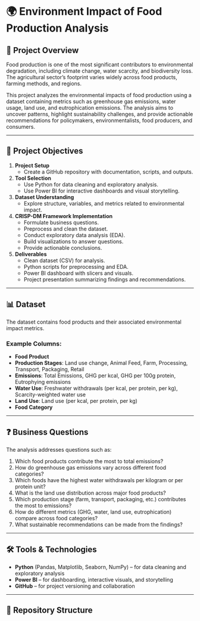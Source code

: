 # 🌍 Environment Impact of Food Production Analysis

## 📖 Project Overview
Food production is one of the most significant contributors to environmental degradation, including climate change, water scarcity, and biodiversity loss. The agricultural sector’s footprint varies widely across food products, farming methods, and regions.  

This project analyzes the environmental impacts of food production using a dataset containing metrics such as greenhouse gas emissions, water usage, land use, and eutrophication emissions. The analysis aims to uncover patterns, highlight sustainability challenges, and provide actionable recommendations for policymakers, environmentalists, food producers, and consumers.

---

## 🎯 Project Objectives
1. **Project Setup**  
   - Create a GitHub repository with documentation, scripts, and outputs.
2. **Tool Selection**  
   - Use Python for data cleaning and exploratory analysis.  
   - Use Power BI for interactive dashboards and visual storytelling.
3. **Dataset Understanding**  
   - Explore structure, variables, and metrics related to environmental impact.
4. **CRISP-DM Framework Implementation**  
   - Formulate business questions.  
   - Preprocess and clean the dataset.  
   - Conduct exploratory data analysis (EDA).  
   - Build visualizations to answer questions.  
   - Provide actionable conclusions.
5. **Deliverables**  
   - Clean dataset (CSV) for analysis.  
   - Python scripts for preprocessing and EDA.  
   - Power BI dashboard with slicers and visuals.  
   - Project presentation summarizing findings and recommendations.

---

## 📊 Dataset
The dataset contains food products and their associated environmental impact metrics.  

### Example Columns:
- **Food Product**  
- **Production Stages**: Land use change, Animal Feed, Farm, Processing, Transport, Packaging, Retail  
- **Emissions**: Total Emissions, GHG per kcal, GHG per 100g protein, Eutrophying emissions  
- **Water Use**: Freshwater withdrawals (per kcal, per protein, per kg), Scarcity-weighted water use  
- **Land Use**: Land use (per kcal, per protein, per kg)  
- **Food Category**



---

## ❓ Business Questions
The analysis addresses questions such as:
1. Which food products contribute the most to total emissions?  
2. How do greenhouse gas emissions vary across different food categories?  
3. Which foods have the highest water withdrawals per kilogram or per protein unit?  
4. What is the land use distribution across major food products?  
5. Which production stage (farm, transport, packaging, etc.) contributes the most to emissions?  
6. How do different metrics (GHG, water, land use, eutrophication) compare across food categories?  
7. What sustainable recommendations can be made from the findings?

---

## 🛠️ Tools & Technologies
- **Python** (Pandas, Matplotlib, Seaborn, NumPy) – for data cleaning and exploratory analysis  
- **Power BI** – for dashboarding, interactive visuals, and storytelling  
- **GitHub** – for project versioning and collaboration

---

## 📂 Repository Structure

